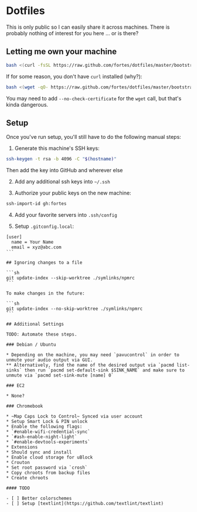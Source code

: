 # Dotfiles

This is only public so I can easily share it across machines. There is probably nothing of interest for you here ... or is there?

## Letting me own your machine

```sh
bash <(curl -fsSL https://raw.github.com/fortes/dotfiles/master/bootstrap.sh)
```

If for some reason, you don't have `curl` installed (why?):

```sh
bash <(wget -qO- https://raw.github.com/fortes/dotfiles/master/bootstrap.sh)
```

You may need to add `--no-check-certificate` for the `wget` call, but that's kinda dangerous.

## Setup

Once you've run setup, you'll still have to do the following manual steps:

1. Generate this machine's SSH keys:

```sh
ssh-keygen -t rsa -b 4096 -C "$(hostname)"
```

Then add the key into GitHub and wherever else

2. Add any additional ssh keys into `~/.ssh`

3. Authorize your public keys on the new machine:

```sh
ssh-import-id gh:fortes
```

4. Add your favorite servers into `.ssh/config`

5. Setup `.gitconfig.local`:

  ````
  [user]
    name = Your Name
    email = xyz@abc.com
  ```

## Ignoring changes to a file

```sh
git update-index --skip-worktree ./symlinks/npmrc
```

To make changes in the future:

```sh
git update-index --no-skip-worktree ./symlinks/npmrc
```

## Additional Settings

TODO: Automate these steps.

### Debian / Ubuntu

* Depending on the machine, you may need `pavucontrol` in order to unmute your audio output via GUI.
** Alternatively, find the name of the desired output via `pacmd list-sinks` then run `pacmd set-default-sink $SINK_NAME` and make sure to unmute via `pacmd set-sink-mute [name] 0`

### EC2

* None?

### Chromebook

* ~Map Caps Lock to Control~ Synced via user account
* Setup Smart Lock & PIN unlock
* Enable the following flags:
  * `#enable-wifi-credential-sync`
  * `#ash-enable-night-light`
  * `#enable-devtools-experiments`
* Extensions
  * Should sync and install
  * Enable cloud storage for uBlock
* Crouton
  * Set root password via `crosh`
  * Copy chroots from backup files
  * Create chroots

#### TODO

- [ ] Better colorschemes
- [ ] Setup [textlint](https://github.com/textlint/textlint)
